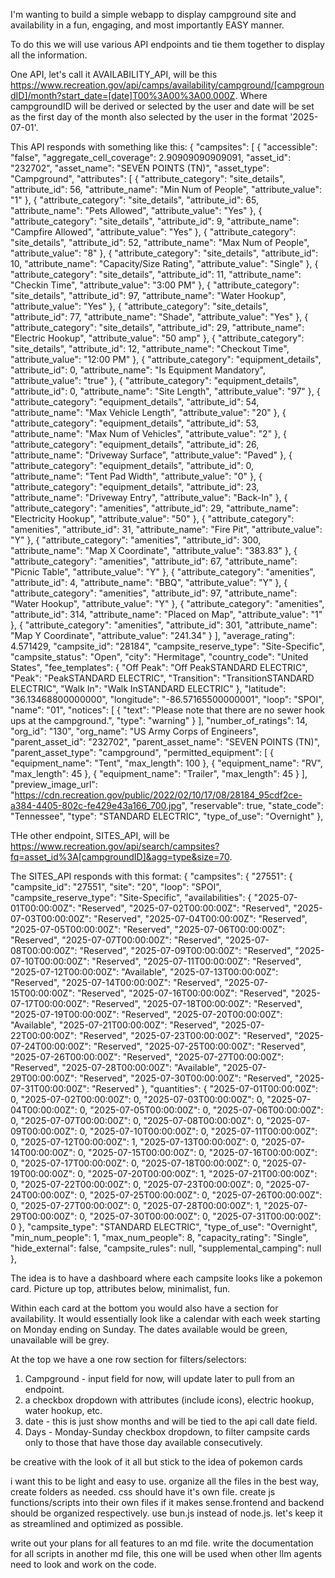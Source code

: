 I'm wanting to build a simple webapp to display campground site and availability in a fun, engaging, and most importantly EASY manner. 

To do this we will use various API endpoints and tie them together to display all the information.

One API, let's call it AVAILABILITY_API, will be this https://www.recreation.gov/api/camps/availability/campground/[campgroundID]/month?start_date=[date]T00%3A00%3A00.000Z. Where campgroundID will be derived or selected by the user and date will be set as the first day of the month also selected by the user in the format '2025-07-01'.

This API responds with something like this:
{
  "campsites": [
    {
      "accessible": "false",
      "aggregate_cell_coverage": 2.90909090909091,
      "asset_id": "232702",
      "asset_name": "SEVEN POINTS (TN)",
      "asset_type": "Campground",
      "attributes": [
        {
          "attribute_category": "site_details",
          "attribute_id": 56,
          "attribute_name": "Min Num of People",
          "attribute_value": "1"
        },
        {
          "attribute_category": "site_details",
          "attribute_id": 65,
          "attribute_name": "Pets Allowed",
          "attribute_value": "Yes"
        },
        {
          "attribute_category": "site_details",
          "attribute_id": 9,
          "attribute_name": "Campfire Allowed",
          "attribute_value": "Yes"
        },
        {
          "attribute_category": "site_details",
          "attribute_id": 52,
          "attribute_name": "Max Num of People",
          "attribute_value": "8"
        },
        {
          "attribute_category": "site_details",
          "attribute_id": 10,
          "attribute_name": "Capacity/Size Rating",
          "attribute_value": "Single"
        },
        {
          "attribute_category": "site_details",
          "attribute_id": 11,
          "attribute_name": "Checkin Time",
          "attribute_value": "3:00 PM"
        },
        {
          "attribute_category": "site_details",
          "attribute_id": 97,
          "attribute_name": "Water Hookup",
          "attribute_value": "Yes"
        },
        {
          "attribute_category": "site_details",
          "attribute_id": 77,
          "attribute_name": "Shade",
          "attribute_value": "Yes"
        },
        {
          "attribute_category": "site_details",
          "attribute_id": 29,
          "attribute_name": "Electric Hookup",
          "attribute_value": "50 amp"
        },
        {
          "attribute_category": "site_details",
          "attribute_id": 12,
          "attribute_name": "Checkout Time",
          "attribute_value": "12:00 PM"
        },
        {
          "attribute_category": "equipment_details",
          "attribute_id": 0,
          "attribute_name": "Is Equipment Mandatory",
          "attribute_value": "true"
        },
        {
          "attribute_category": "equipment_details",
          "attribute_id": 0,
          "attribute_name": "Site Length",
          "attribute_value": "97"
        },
        {
          "attribute_category": "equipment_details",
          "attribute_id": 54,
          "attribute_name": "Max Vehicle Length",
          "attribute_value": "20"
        },
        {
          "attribute_category": "equipment_details",
          "attribute_id": 53,
          "attribute_name": "Max Num of Vehicles",
          "attribute_value": "2"
        },
        {
          "attribute_category": "equipment_details",
          "attribute_id": 26,
          "attribute_name": "Driveway Surface",
          "attribute_value": "Paved"
        },
        {
          "attribute_category": "equipment_details",
          "attribute_id": 0,
          "attribute_name": "Tent Pad Width",
          "attribute_value": "0"
        },
        {
          "attribute_category": "equipment_details",
          "attribute_id": 23,
          "attribute_name": "Driveway Entry",
          "attribute_value": "Back-In"
        },
        {
          "attribute_category": "amenities",
          "attribute_id": 29,
          "attribute_name": "Electricity Hookup",
          "attribute_value": "50"
        },
        {
          "attribute_category": "amenities",
          "attribute_id": 31,
          "attribute_name": "Fire Pit",
          "attribute_value": "Y"
        },
        {
          "attribute_category": "amenities",
          "attribute_id": 300,
          "attribute_name": "Map X Coordinate",
          "attribute_value": "383.83"
        },
        {
          "attribute_category": "amenities",
          "attribute_id": 67,
          "attribute_name": "Picnic Table",
          "attribute_value": "Y"
        },
        {
          "attribute_category": "amenities",
          "attribute_id": 4,
          "attribute_name": "BBQ",
          "attribute_value": "Y"
        },
        {
          "attribute_category": "amenities",
          "attribute_id": 97,
          "attribute_name": "Water Hookup",
          "attribute_value": "Y"
        },
        {
          "attribute_category": "amenities",
          "attribute_id": 314,
          "attribute_name": "Placed on Map",
          "attribute_value": "1"
        },
        {
          "attribute_category": "amenities",
          "attribute_id": 301,
          "attribute_name": "Map Y Coordinate",
          "attribute_value": "241.34"
        }
      ],
      "average_rating": 4.571429,
      "campsite_id": "28184",
      "campsite_reserve_type": "Site-Specific",
      "campsite_status": "Open",
      "city": "Hermitage",
      "country_code": "United States",
      "fee_templates": {
        "Off Peak": "Off PeakSTANDARD ELECTRIC",
        "Peak": "PeakSTANDARD ELECTRIC",
        "Transition": "TransitionSTANDARD ELECTRIC",
        "Walk In": "Walk InSTANDARD ELECTRIC"
      },
      "latitude": "36.13468800000000",
      "longitude": "-86.57165500000001",
      "loop": "SPOI",
      "name": "01",
      "notices": [
        {
          "text": "Please note that there are no sewer hook ups at the campground.",
          "type": "warning"
        }
      ],
      "number_of_ratings": 14,
      "org_id": "130",
      "org_name": "US Army Corps of Engineers",
      "parent_asset_id": "232702",
      "parent_asset_name": "SEVEN POINTS (TN)",
      "parent_asset_type": "campground",
      "permitted_equipment": [
        {
          "equipment_name": "Tent",
          "max_length": 100
        },
        {
          "equipment_name": "RV",
          "max_length": 45
        },
        {
          "equipment_name": "Trailer",
          "max_length": 45
        }
      ],
      "preview_image_url": "https://cdn.recreation.gov/public/2022/02/10/17/08/28184_95cdf2ce-a384-4405-802c-fe429e43a166_700.jpg",
      "reservable": true,
      "state_code": "Tennessee",
      "type": "STANDARD ELECTRIC",
      "type_of_use": "Overnight"
    },

THe other endpoint, SITES_API, will be https://www.recreation.gov/api/search/campsites?fq=asset_id%3A[campgroundID]&agg=type&size=70.

The SITES_API responds with this format:
{
  "campsites": {
    "27551": {
      "campsite_id": "27551",
      "site": "20",
      "loop": "SPOI",
      "campsite_reserve_type": "Site-Specific",
      "availabilities": {
        "2025-07-01T00:00:00Z": "Reserved",
        "2025-07-02T00:00:00Z": "Reserved",
        "2025-07-03T00:00:00Z": "Reserved",
        "2025-07-04T00:00:00Z": "Reserved",
        "2025-07-05T00:00:00Z": "Reserved",
        "2025-07-06T00:00:00Z": "Reserved",
        "2025-07-07T00:00:00Z": "Reserved",
        "2025-07-08T00:00:00Z": "Reserved",
        "2025-07-09T00:00:00Z": "Reserved",
        "2025-07-10T00:00:00Z": "Reserved",
        "2025-07-11T00:00:00Z": "Reserved",
        "2025-07-12T00:00:00Z": "Available",
        "2025-07-13T00:00:00Z": "Reserved",
        "2025-07-14T00:00:00Z": "Reserved",
        "2025-07-15T00:00:00Z": "Reserved",
        "2025-07-16T00:00:00Z": "Reserved",
        "2025-07-17T00:00:00Z": "Reserved",
        "2025-07-18T00:00:00Z": "Reserved",
        "2025-07-19T00:00:00Z": "Reserved",
        "2025-07-20T00:00:00Z": "Available",
        "2025-07-21T00:00:00Z": "Reserved",
        "2025-07-22T00:00:00Z": "Reserved",
        "2025-07-23T00:00:00Z": "Reserved",
        "2025-07-24T00:00:00Z": "Reserved",
        "2025-07-25T00:00:00Z": "Reserved",
        "2025-07-26T00:00:00Z": "Reserved",
        "2025-07-27T00:00:00Z": "Reserved",
        "2025-07-28T00:00:00Z": "Available",
        "2025-07-29T00:00:00Z": "Reserved",
        "2025-07-30T00:00:00Z": "Reserved",
        "2025-07-31T00:00:00Z": "Reserved"
      },
      "quantities": {
        "2025-07-01T00:00:00Z": 0,
        "2025-07-02T00:00:00Z": 0,
        "2025-07-03T00:00:00Z": 0,
        "2025-07-04T00:00:00Z": 0,
        "2025-07-05T00:00:00Z": 0,
        "2025-07-06T00:00:00Z": 0,
        "2025-07-07T00:00:00Z": 0,
        "2025-07-08T00:00:00Z": 0,
        "2025-07-09T00:00:00Z": 0,
        "2025-07-10T00:00:00Z": 0,
        "2025-07-11T00:00:00Z": 0,
        "2025-07-12T00:00:00Z": 1,
        "2025-07-13T00:00:00Z": 0,
        "2025-07-14T00:00:00Z": 0,
        "2025-07-15T00:00:00Z": 0,
        "2025-07-16T00:00:00Z": 0,
        "2025-07-17T00:00:00Z": 0,
        "2025-07-18T00:00:00Z": 0,
        "2025-07-19T00:00:00Z": 0,
        "2025-07-20T00:00:00Z": 1,
        "2025-07-21T00:00:00Z": 0,
        "2025-07-22T00:00:00Z": 0,
        "2025-07-23T00:00:00Z": 0,
        "2025-07-24T00:00:00Z": 0,
        "2025-07-25T00:00:00Z": 0,
        "2025-07-26T00:00:00Z": 0,
        "2025-07-27T00:00:00Z": 0,
        "2025-07-28T00:00:00Z": 1,
        "2025-07-29T00:00:00Z": 0,
        "2025-07-30T00:00:00Z": 0,
        "2025-07-31T00:00:00Z": 0
      },
      "campsite_type": "STANDARD ELECTRIC",
      "type_of_use": "Overnight",
      "min_num_people": 1,
      "max_num_people": 8,
      "capacity_rating": "Single",
      "hide_external": false,
      "campsite_rules": null,
      "supplemental_camping": null
    },

The idea is to have a dashboard where each campsite looks like a pokemon card.
Picture up top, attributes below, minimalist, fun. 

Within each card at the bottom you would also have a section for availability. It would essentially look like a calendar with each week starting on Monday ending on Sunday. The dates available would be green, unavailable will be grey.

At the top we have a one row section for filters/selectors:
1) Campground - input field for now, will update later to pull from an endpoint.
2) a checkbox dropdown with attributes (include icons), electric hookup, water hookup, etc.
3) date - this is just show months and will be tied to the api call date field.
4) Days - Monday-Sunday checkbox dropdown, to filter campsite cards only to those that have those day available consecutively.

be creative with the look of it all but stick to the idea of pokemon cards

i want this to be light and easy to use. organize all the files in the best way, create folders as needed. css should have it's own file. create js functions/scripts into their own files if it makes sense.frontend and backend should be organized respectively. 
use bun.js instead of node.js. let's keep it as streamlined and optimized as possible.

write out your plans for all features to an md file. write the documentation for all scripts in another md file, this one will be used when other llm agents need to look and work on the code.


